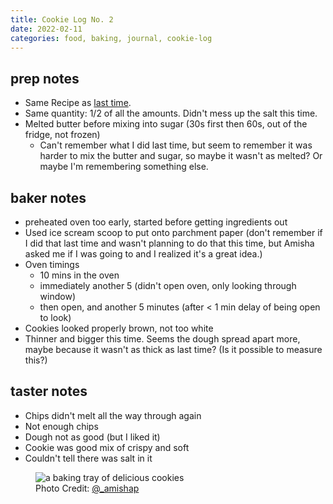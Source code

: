 ```yaml
---
title: Cookie Log No. 2
date: 2022-02-11
categories: food, baking, journal, cookie-log
---
```


## prep notes

- Same Recipe as [last time][1].
- Same quantity: 1/2 of all the amounts. Didn't mess up the salt this time.
- Melted butter before mixing into sugar (30s first then 60s, out of the fridge, not frozen)
    - Can't remember what I did last time, but seem to remember it was harder to mix the butter
    and sugar, so maybe it wasn't as melted? Or maybe I'm remembering something else.

## baker notes

- preheated oven too early, started before getting ingredients out
- Used ice scream scoop to put onto parchment paper (don't remember if I did that
   last time and wasn't planning to do that this time, but Amisha asked me if I was
   going to and I realized it's a great idea.)
- Oven timings
    - 10 mins in the oven
    - immediately another 5 (didn't open oven, only looking through window)
    - then open, and another 5 minutes (after < 1 min delay of being open to look)
- Cookies looked properly brown, not too white
- Thinner and bigger this time. Seems the dough spread apart more, maybe because it
wasn't as thick as last time? (Is it possible to measure this?)

## taster notes

- Chips didn't melt all the way through again
- Not enough chips
- Dough not as good (but I liked it)
- Cookie was good mix of crispy and soft
- Couldn't tell there was salt in it

<figure>
    <picture>
        <source type="image/webp" srcset="/images/blog/cookie-log-no-2.webp">
        <img src="/images/blog/cookie-log-no-2.jpg" alt="a baking tray of delicious cookies">
    </picture>
    <figcaption><span>Photo Credit:</span> <a href="https://twitter.com/_amishap">@_amishap</p>
</figure>


[1]: https://mehulkar.com/blog/2022/01/cookie-log---jan-2-2022/
